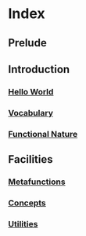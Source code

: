 <!-- Copyright 2024 Feng Mofan
SPDX-License-Identifier: Apache-2.0 -->

# Index

## Prelude <a id="prelude"></a>

## Introduction <a id="introduction"></a>

### [Hello World](./docs/introduction/hello_world.md) <a id="introduction-hello-world"></a>

### [Vocabulary](./docs/introduction/vocabulary.md) <a id="introduction-vocabulary"></a>

### [Functional Nature](./docs/introduction/functional_nature.md) <a id="introduction-functional-nature"></a>

## Facilities

### [Metafunctions](./docs/facilities/metafunctions.md) <a id="facilities-metafunctions"></a>

### [Concepts](./docs/facilities/concepts.md) <a id="facilities-concepts"></a>

### [Utilities](./docs/facilities/utilities.md) <a id="facilities-utilities"></a>
